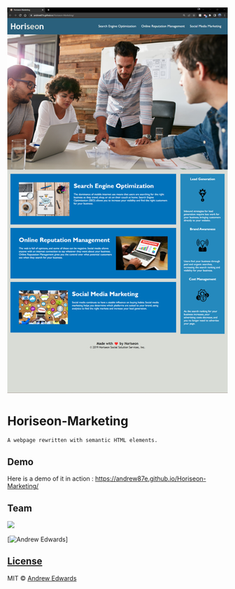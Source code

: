 # ![Horiseon-Marketing](https://github.com/Andrew87E/Horiseon-Marketing/blob/6fee9cdd67cc639ba3deef055f536c0aa612b08d/assets/images/2022-06-15_19-50.png?size=250 "Screenshot")

# Horiseon-Marketing
    A webpage rewritten with semantic HTML elements.


## Demo
Here is a demo of it in action : https://andrew87e.github.io/Horiseon-Marketing/

## Team
<img src="https://avatars.githubusercontent.com/u/106359255?size=100">

[![Andrew Edwards](https://github.com/andrew87e)]

## [License](https://github.com/Andrew87E/Horiseon-Marketing/blob/main/LICENSE)
 

MIT © [Andrew Edwards](https://github.com/andrew87e)
